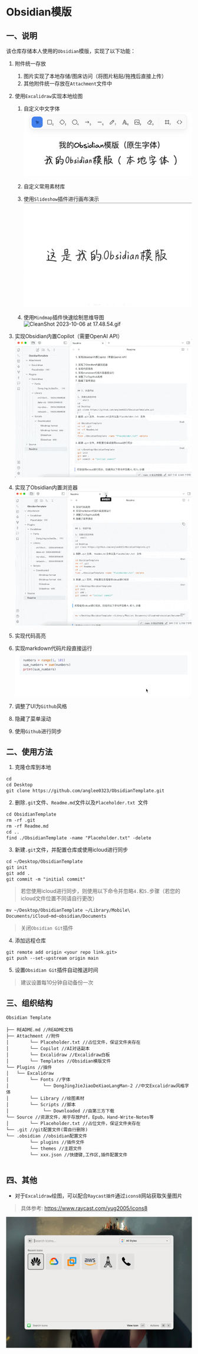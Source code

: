 # Obsidian模版

## 一、说明

该仓库存储本人使用的`Obsidian`模版，实现了以下功能：

1. 附件统一存放
	1. 图片实现了本地存储/图床访问（将图片粘贴/拖拽后直接上传）
	2. 其他附件统一存放在`Attachment`文件中
2. 使用`Excalidraw`实现本地绘图
	1. 自定义中文字体
		![CleanShot 2023-10-06 at 17.20.53@2x.png](https://raw.githubusercontent.com/anglee0323/Picbed/main/CleanShot%202023-10-06%20at%2017.20.53%402x.png)
		
	2. 自定义常用素材库
	3. 使用`Slideshow`插件进行画布演示 
		![CleanShot 2023-10-06 at 17.40.13.gif](https://raw.githubusercontent.com/anglee0323/Picbed/main/CleanShot%202023-10-06%20at%2017.40.13.gif)

	4. 使用`Mindmap`插件快速绘制思维导图
		![CleanShot 2023-10-06 at 17.48.54.gif](https://raw.githubusercontent.com/anglee2002/Picbed/main/CleanShot%202023-10-06%20at%2017.48.54.gif)


3. 实现Obsidian内置Copilot（需要OpenAI API）
 ![CleanShot 2023-10-06 at 17.53.44.gif](https://raw.githubusercontent.com/anglee0323/Picbed/main/CleanShot%202023-10-06%20at%2017.53.44.gif)

4. 实现了Obsidian内置浏览器
   ![CleanShot 2023-10-06 at 17.58.14.gif](https://raw.githubusercontent.com/anglee0323/Picbed/main/CleanShot%202023-10-06%20at%2017.58.14.gif)

5. 实现代码高亮
6. 实现markdown代码片段直接运行
   ![CleanShot 2023-10-06 at 18.01.45.gif](https://raw.githubusercontent.com/anglee0323/Picbed/main/CleanShot%202023-10-06%20at%2018.01.45.gif)
7. 调整了UI为`Github`风格
8. 隐藏了菜单滚动
9. 使用`Github`进行同步
## 二、使用方法

1. 克隆仓库到本地
``` shell
cd 
cd Desktop
git clone https://github.com/anglee0323/ObsidianTemplate.git
```
2. 删除`.git`文件、`Readme.md`文件以及`Placeholder.txt `文件
``` shell
cd ObsidianTemplate
rm -rf .git
rm -rf Readme.md
cd ..
find ./ObsidianTemplate -name "Placeholder.txt" -delete
```
3. 新建`.git`文件，并配置仓库或使用icloud进行同步
``` shell
cd ~/Desktop/ObsidianTemplate
git init 
git add .
git commit -m "initial commit"
```

>若您使用icloud进行同步，则使用以下命令并忽略`4.`和`5.`步骤（若您的icloud文件位置不同请自行更改）

```shell
mv ~/Desktop/ObsidianTemplate ~/Library/Mobile\ Documents/iCloud~md~obsidian/Documents
```

> 关闭`Obsidian Git`插件

4. 添加远程仓库

``` shell
git remote add origin <your repo link.git>
git push --set-upstream origin main
```

5. 设置`Obsidian Git`插件自动推送时间

> 建议设置每10分钟自动备份一次


## 三、组织结构

```
Obsidian Template

├── README.md //README文档
├── Attachment //附件
│	     └── Placeholder.txt //占位文件，保证文件夹存在
│	     └── Copilot //AI对话副本
│	     └── Excalidraw //Excalidraw白板
│	     └── Templates //Obsidian模版文件
└── Plugins //插件
│   └── Excalidraw 
│        └── Fonts //字体
│             └── DongJingJieJiaoDeXiaoLangMan-2 //中文Excalidraw风格字体
│        └── Library //绘图素材
│        └── Scripts //脚本
│             └── Downloaded //由第三方下载
└── Source //资源文件，用于存放Pdf，Epub，Hand-Write-Notes等
│	     └── Placeholder.txt //占位文件，保证文件夹存在
└── .git //git配置文件(需自行删除)
└── .obsidian //obsidian配置文件
	     └── plugins //插件文件
	     └── themes //主题文件
	     └── xxx.json //快捷键,工作区,插件配置文件
	 
```
## 四、其他

* 对于`Excalidraw`绘图，可以配合`Raycast插件`通过`icons8`网站获取矢量图片
> 具体参考: https://www.raycast.com/yug2005/icons8

![效果展示](https://raw.githubusercontent.com/anglee0323/Picbed/main/CleanShot%202023-10-06%20at%2017.03.49%402x.png)




